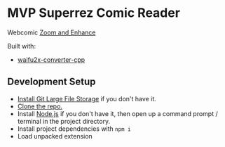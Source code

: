 
# MVP Superrez Comic Reader

Webcomic [Zoom and Enhance](https://www.youtube.com/watch?v=LhF_56SxrGk)

Built with:
- [waifu2x-converter-cpp][]

## Development Setup

- [Install Git Large File Storage][git lfs install] if you don't have it.
- [Clone the repo.][git clone]
- Install [Node.js][] if you don't have it, then open up a command prompt / terminal in the project directory.
- Install project dependencies with `npm i`
- Load unpacked extension

[waifu2x-converter-cpp]: https://github.com/DeadSix27/waifu2x-converter-cpp
[Node.js]: https://nodejs.org/
[git lfs install]: https://help.github.com/en/github/managing-large-files/installing-git-large-file-storage
[git clone]: https://help.github.com/articles/cloning-a-repository/
